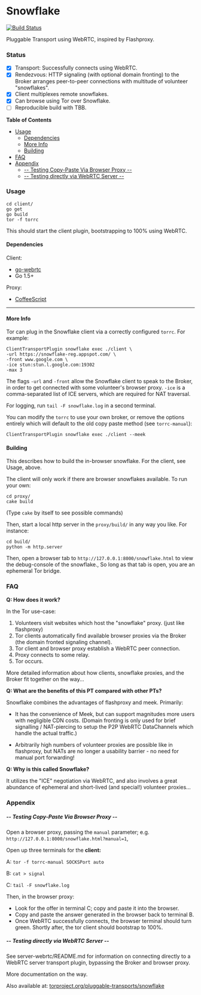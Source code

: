 # Snowflake

[![Build Status](https://travis-ci.org/keroserene/snowflake.svg?branch=master)](https://travis-ci.org/keroserene/snowflake)

Pluggable Transport using WebRTC, inspired by Flashproxy.

### Status

- [x] Transport: Successfully connects using WebRTC.
- [x] Rendezvous: HTTP signaling (with optional domain fronting) to the Broker
  arranges peer-to-peer connections with multitude of volunteer "snowflakes".
- [x] Client multiplexes remote snowflakes.
- [x] Can browse using Tor over Snowflake.
- [ ] Reproducible build with TBB.

<!-- START doctoc generated TOC please keep comment here to allow auto update -->
<!-- DON'T EDIT THIS SECTION, INSTEAD RE-RUN doctoc TO UPDATE -->
**Table of Contents**

- [Usage](#usage)
  - [Dependencies](#dependencies)
  - [More Info](#more-info)
  - [Building](#building)
- [FAQ](#faq)
- [Appendix](#appendix)
    - [-- Testing Copy-Paste Via Browser Proxy --](#---testing-copy-paste-via-browser-proxy---)
    - [-- Testing directly via WebRTC Server --](#---testing-directly-via-webrtc-server---)

<!-- END doctoc generated TOC please keep comment here to allow auto update -->

### Usage

```
cd client/
go get
go build
tor -f torrc
```
This should start the client plugin, bootstrapping to 100% using WebRTC.

#### Dependencies

Client:
- [go-webrtc](https://github.com/keroserene/go-webrtc)
- Go 1.5+

Proxy:
- [CoffeeScript](coffeescript.org)

---

#### More Info

Tor can plug in the Snowflake client via a correctly configured `torrc`.
For example:

```
ClientTransportPlugin snowflake exec ./client \
-url https://snowflake-reg.appspot.com/ \
-front www.google.com \
-ice stun:stun.l.google.com:19302
-max 3
```

The flags `-url` and `-front` allow the Snowflake client to speak to the Broker,
in order to get connected with some volunteer's browser proxy. `-ice` is a
comma-separated list of ICE servers, which are required for NAT traversal.

For logging, run `tail -F snowflake.log` in a second terminal.

You can modify the `torrc` to use your own broker,
or remove the options entirely which will default to the old copy paste
method (see `torrc-manual`):

```
ClientTransportPlugin snowflake exec ./client --meek
```


#### Building

This describes how to build the in-browser snowflake. For the client, see Usage,
above.

The client will only work if there are browser snowflakes available.
To run your own:

```
cd proxy/
cake build
```
(Type `cake` by itself to see possible commands)

Then, start a local http server in the `proxy/build/` in any way you like.
For instance:

```
cd build/
python -m http.server
```

Then, open a browser tab to `http://127.0.0.1:8000/snowflake.html` to view
the debug-console of the snowflake.,
So long as that tab is open, you are an ephemeral Tor bridge.

### FAQ

**Q: How does it work?**

In the Tor use-case:

1. Volunteers visit websites which host the "snowflake" proxy. (just
like flashproxy)
2. Tor clients automatically find available browser proxies via the Broker
(the domain fronted signaling channel).
3. Tor client and browser proxy establish a WebRTC peer connection.
4. Proxy connects to some relay.
5. Tor occurs.

More detailed information about how clients, snowflake proxies, and the Broker
fit together on the way...

**Q: What are the benefits of this PT compared with other PTs?**

Snowflake combines the advantages of flashproxy and meek. Primarily:

- It has the convenience of Meek, but can support magnitudes more
users with negligible CDN costs. (Domain fronting is only used for brief
signalling / NAT-piercing to setup the P2P WebRTC DataChannels which handle
the actual traffic.)

- Arbitrarily high numbers of volunteer proxies are possible like in
flashproxy, but NATs are no longer a usability barrier - no need for
manual port forwarding!

**Q: Why is this called Snowflake?**

It utilizes the "ICE" negotiation via WebRTC, and also involves a great
abundance of ephemeral and short-lived (and special!) volunteer proxies...

### Appendix

##### -- Testing Copy-Paste Via Browser Proxy --

Open a browser proxy, passing the `manual` parameter; e.g.
`http://127.0.0.1:8000/snowflake.html?manual=1`,

Open up three terminals for the **client:**

A: `tor -f torrc-manual SOCKSPort auto`

B: `cat > signal`

C: `tail -F snowflake.log`

Then, in the browser proxy:

- Look for the offer in terminal C; copy and paste it into the browser.
- Copy and paste the answer generated in the browser back to terminal B.
- Once WebRTC successfully connects, the browser terminal should turn green.
  Shortly after, the tor client should bootstrap to 100%.

##### -- Testing directly via WebRTC Server --

See server-webrtc/README.md for information on connecting directly to a
WebRTC server transport plugin, bypassing the Broker and browser proxy.

More documentation on the way.

Also available at:
[torproject.org/pluggable-transports/snowflake](https://gitweb.torproject.org/pluggable-transports/snowflake.git/)
